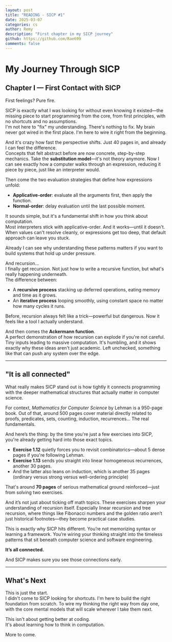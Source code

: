 ```yaml
---
layout: post
title: "READING - SICP #1"
date: 2025-03-07
categories: cs
author: Remy
description: "First chapter in my SICP journey"
github: https://github.com/Rae699
comments: false
---
```


# My Journey Through SICP  

## Chapter I — First Contact with SICP  

First feelings? Pure fire.  

SICP is exactly what I was looking for without even knowing it existed—the missing piece to start programming from the core, from first principles, with no shortcuts and no assumptions.  
I'm not here to "fix" my understanding. There's nothing to fix. My brain never got wired in the first place. I'm here to wire it right from the beginning.  

And it's crazy how fast the perspective shifts. Just 40 pages in, and already I can feel the difference.  
Concepts that felt abstract before are now concrete, step-by-step mechanics. Take the **substitution model**—it's not theory anymore. Now I can see exactly how a computer walks through an expression, reducing it piece by piece, just like an interpreter would.  

Then come the two evaluation strategies that define how expressions unfold:  
- **Applicative-order**: evaluate all the arguments first, then apply the function.  
- **Normal-order**: delay evaluation until the last possible moment.  

It sounds simple, but it's a fundamental shift in how you think about computation.  
Most interpreters stick with applicative-order. And it works—until it doesn't. 
When values can't resolve cleanly, or expressions get too deep, that default approach can leave you stuck. 

Already I can see why understanding these patterns matters if you want to build systems that hold up under pressure.  

And recursion…  
I finally get recursion. Not just how to write a recursive function, but what's really happening underneath.  
The difference between:  
- A **recursive process** stacking up deferred operations, eating memory and time as it grows.  
- An **iterative process** looping smoothly, using constant space no matter how many cycles it runs.  

Before, recursion always felt like a trick—powerful but dangerous. Now it feels like a tool I actually understand.  

And then comes the **Ackermann function**.  
A perfect demonstration of how recursion can explode if you're not careful. Tiny inputs leading to massive computation. It's humbling, and it shows exactly why these ideas aren't just academic. Left unchecked, something like that can push any system over the edge.  


---

## "It is all connected"

What really makes SICP stand out is how tightly it connects programming with the deeper mathematical structures that actually matter in computer science.  

For context, *Mathematics for Computer Science* by Lehman is a 950-page book. Out of that, around 500 pages cover material directly related to proofs, predicates, sets, counting, induction, recurrences... 
The real fundamentals.  

And here’s the thing: by the time you're just a few exercises into SICP, you're already getting hard into those exact topics.  

- **Exercise 1.12** quietly forces you to revisit combinatorics—about 5 dense pages if you're following Lehman.  
- **Exercise 1.13** sends you straight into linear homogeneous recurrences, another 30 pages.  
- And the latter also leans on induction, which is another 35 pages (ordinary versus strong versus well-ordering principle)

That's around **70 pages** of serious mathematical ground reinforced—just from solving two exercises.  

And it’s not just about ticking off math topics. These exercises sharpen your understanding of recursion itself. 
Especially linear recursion and tree recursion, where things like Fibonacci numbers and the golden ratio aren’t just historical footnotes—they become practical case studies.  

This is exactly why SICP hits different. 
You’re not memorizing syntax or learning a framework. 
You’re wiring your thinking straight into the timeless patterns that sit beneath computer science and software engineering.  

**It’s all connected.**

And SICP makes sure you see those connections early.


---

## What's Next  

This is just the start.  
I didn't come to SICP looking for shortcuts. I'm here to build the right foundation from scratch. To wire my thinking the right way from day one, with the core mental models that will scale wherever I take them next.  

This isn't about getting better at coding.  
It's about learning how to think in computation.  

More to come. 